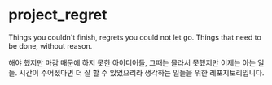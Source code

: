 # project_regret
Things you couldn't finish, regrets you could not let go. Things that need to be done, without reason.

해야 했지만 마감 때문에 하지 못한 아이디어들, 그때는 몰라서 못했지만 이제는 아는 일들.
시간이 주어졌다면 더 잘 할 수 있었으리라 생각하는 일들을 위한 레포지토리입니다. 
